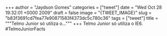 
+++
author = "Jaydson Gomes"
categories = ["tweet"]
date = "Wed Oct 28 19:32:01 +0000 2009"
draft = false
image = "{TWEET_IMAGE}"
slug = "b83f3691cd7fea77e90871583f4373dc5c780c36"
tags = ["tweet"]
title = """Telmo Junior só utiliza o..."""
+++
Telmo Junior só utiliza o IE6. #TelmoJuniorFacts
